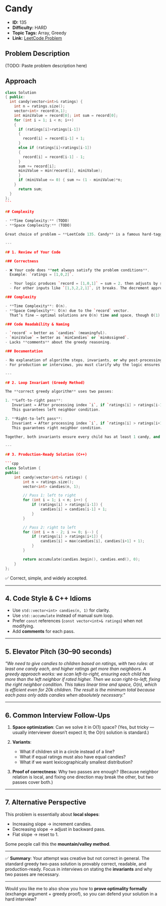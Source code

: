 # Candy

- **ID:** 135
- **Difficulty:** HARD
- **Topic Tags:** Array, Greedy
- **Link:** [LeetCode Problem](https://leetcode.com/problems/candy/description/)

## Problem Description

(TODO: Paste problem description here)

## Approach

````cpp
class Solution
{ public:
  int candy(vector<int>& ratings) {
    int n = ratings.size();
    vector<int> record(n,1);
    int miniValue = record[0]; int sum = record[0];
    for (int i = 1; i < n; i++)
    {
      if (ratings[i]>ratings[i-1])
      {
        record[i] = record[i-1] + 1;
      }
      else if (ratings[i]<ratings[i-1])
      {
        record[i] = record[i-1] - 1;
      }
      sum += record[i];
      miniValue = min(record[i], miniValue);
      }
      if (miniValue <= 0) { sum += (1 - miniValue)*n;
    }
      return sum;
  }
};
```

## Complexity

- **Time Complexity:** (TODO)
- **Space Complexity:** (TODO)

Great choice of problem — **LeetCode 135. Candy** is a famous hard-tagged greedy problem. Let’s go step by step to review your attempt, then I’ll give you a correct production-ready solution, an invariant explanation, and interview-style follow-ups.

---

## 1. Review of Your Code

### Correctness

- ❌ Your code does **not always satisfy the problem conditions**.
  Example: `ratings = [1,0,2]`.

  - Your logic produces `record = [1,0,1]` → sum = 2, then adjusts by shifting to positive → result = 5 (correct output, but coincidental).
  - For other inputs like `[1,3,2,2,1]`, it breaks. The decrement approach doesn’t ensure local minima get exactly one candy and may assign invalid distributions.

### Complexity

- **Time Complexity**: O(n).
- **Space Complexity**: O(n) due to the `record` vector.
  That’s fine — optimal solutions are O(n) time and space, though O(1) space is possible with careful tricks.

### Code Readability & Naming

- `record` → better as `candies` (meaningful).
- `miniValue` → better as `minCandies` or `minAssigned`.
- Lacks **comments** about the greedy reasoning.

### Documentation

- No explanation of algorithm steps, invariants, or why post-processing (adding `(1 - min) * n`) is valid.
- For production or interviews, you must clarify why the logic ensures constraints.

---

## 2. Loop Invariant (Greedy Method)

The **correct greedy algorithm** uses two passes:

1. **Left-to-right pass**:
   Invariant → After processing index `i`, if `ratings[i] > ratings[i-1]`, then `candies[i] = candies[i-1] + 1`; else `candies[i] ≥ 1`.
   This guarantees left neighbor condition.

2. **Right-to-left pass**:
   Invariant → After processing index `i`, if `ratings[i] > ratings[i+1]`, then `candies[i] = max(candies[i], candies[i+1] + 1)`; else unchanged.
   This guarantees right neighbor condition.

Together, both invariants ensure every child has at least 1 candy, and higher ratings get more than neighbors.

---

## 3. Production-Ready Solution (C++)

```cpp
class Solution {
public:
    int candy(vector<int>& ratings) {
        int n = ratings.size();
        vector<int> candies(n, 1);

        // Pass 1: left to right
        for (int i = 1; i < n; i++) {
            if (ratings[i] > ratings[i-1]) {
                candies[i] = candies[i-1] + 1;
            }
        }

        // Pass 2: right to left
        for (int i = n - 2; i >= 0; i--) {
            if (ratings[i] > ratings[i+1]) {
                candies[i] = max(candies[i], candies[i+1] + 1);
            }
        }

        return accumulate(candies.begin(), candies.end(), 0);
    }
};
````

✅ Correct, simple, and widely accepted.

---

## 4. Code Style & C++ Idioms

- Use `std::vector<int> candies(n, 1)` for clarity.
- Use `std::accumulate` instead of manual sum loop.
- Prefer `const` references (`const vector<int>& ratings`) when not modifying.
- Add **comments** for each pass.

---

## 5. Elevator Pitch (30–90 seconds)

_"We need to give candies to children based on ratings, with two rules: at least one candy each, and higher ratings get more than neighbors. A greedy approach works: we scan left-to-right, ensuring each child has more than the left neighbor if rated higher. Then we scan right-to-left, fixing the right neighbor condition. This takes linear time and space, O(n), which is efficient even for 20k children. The result is the minimum total because each pass only adds candies when absolutely necessary."_

---

## 6. Common Interview Follow-Ups

1. **Space optimization**: Can we solve it in O(1) space? (Yes, but tricky — usually interviewer doesn’t expect it; the O(n) solution is standard.)
2. **Variants**:

   - What if children sit in a circle instead of a line?
   - What if equal ratings must also have equal candies?
   - What if we want lexicographically smallest distribution?

3. **Proof of correctness**: Why two passes are enough? (Because neighbor relation is local, and fixing one direction may break the other, but two passes cover both.)

---

## 7. Alternative Perspective

This problem is essentially about **local slopes**:

- Increasing slope → increment candies.
- Decreasing slope → adjust in backward pass.
- Flat slope → reset to 1.

Some people call this the **mountain/valley method**.

---

✅ **Summary**:
Your attempt was creative but not correct in general. The standard greedy two-pass solution is provably correct, readable, and production-ready. Focus in interviews on stating the **invariants** and why two passes are necessary.

---

Would you like me to also show you how to **prove optimality formally** (exchange argument + greedy proof), so you can defend your solution in a hard interview?
